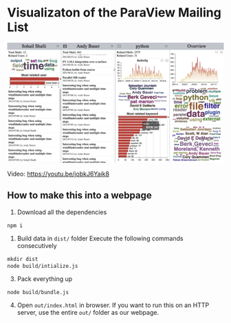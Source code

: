 # Visualizaton of the ParaView Mailing List

![](result.png)

Video: https://youtu.be/jobkJ6Yaik8

## How to make this into a webpage
1. Download all the dependencies

  ```
  npm i
  ```

1. Build data in `dist/` folder
  Execute the following commands consecutively
  ```
  mkdir dist
  node build/intialize.js
  ```
3. Pack everything up

  ```
  node build/bundle.js
  ```
4. Open `out/index.html` in browser. If you want to run this on an HTTP server, use the entire `out/` folder as our webpage. 

